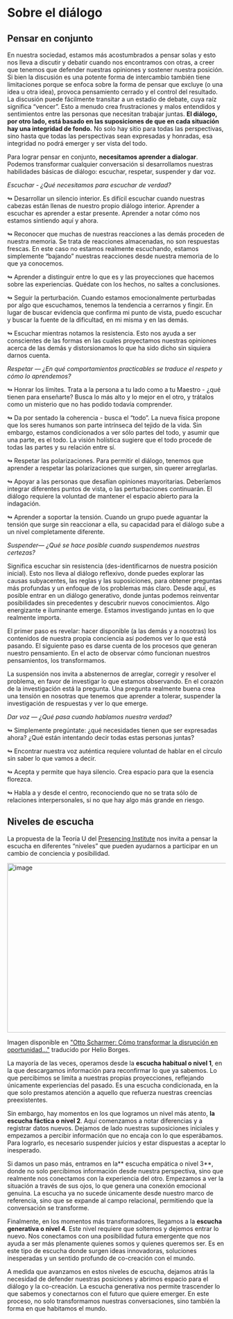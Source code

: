 # Sobre el diálogo

## Pensar en conjunto
En nuestra sociedad, estamos más acostumbrados a pensar solas y esto nos lleva a discutir y debatir cuando nos encontramos con otras, a creer que tenemos que defender nuestras opiniones y sostener nuestra posición. Si bien la discusión es una potente forma de intercambio también tiene limitaciones porque se enfoca sobre la forma de pensar que excluye (o una idea u otra idea), provoca pensamiento cerrado y el control del resultado. La discusión puede fácilmente transitar a un estadio de debate, cuya raíz significa “vencer”. Esto a menudo crea frustraciones y malos entendidos y sentimientos entre las personas que necesitan trabajar juntas. **El diálogo, por otro lado, está basado en las suposiciones de que en cada situación hay una integridad de fondo.** No solo hay sitio para todas las perspectivas, sino hasta que todas las perspectivas sean expresadas y honradas, esa integridad no podrá emerger y ser vista del todo.

Para lograr pensar en conjunto, **necesitamos aprender a dialogar**. Podemos transformar cualquier conversación si desarrollamos nuestras habilidades básicas de diálogo: escuchar, respetar, suspender y dar voz.


_Escuchar - ¿Qué necesitamos para escuchar de verdad?_

↬ Desarrollar un silencio interior. Es difícil escuchar cuando nuestras cabezas están llenas de nuestro propio diálogo interior. Aprender a escuchar es aprender a estar presente. Aprender a notar cómo nos estamos sintiendo aquí y ahora.

↬ Reconocer que muchas de nuestras reacciones a las demás proceden de nuestra memoria. Se trata de reacciones almacenadas, no son respuestas frescas. En este caso no estamos realmente escuchando, estamos simplemente “bajando” nuestras reacciones desde nuestra memoria de lo que ya conocemos.

↬ Aprender a distinguir entre lo que es y las proyecciones que hacemos sobre las experiencias. Quédate con los hechos, no saltes a conclusiones.

↬ Seguir la perturbación. Cuando estamos emocionalmente perturbadas por algo que escuchamos, tenemos la tendencia a cerrarnos y fingir. En lugar de buscar evidencia que confirma mi punto de vista, puedo escuchar y buscar la fuente de la dificultad,  en mi misma y en las demás.

↬ Escuchar mientras notamos la resistencia. Esto nos ayuda a ser conscientes de las formas en las cuales proyectamos nuestras opiniones acerca de las demás y distorsionamos lo que ha sido dicho sin siquiera darnos cuenta.


_Respetar ― ¿En qué  comportamientos practicables se traduce el respeto y cómo lo aprendemos?_

↬ Honrar los límites. Trata a la persona a tu lado como a tu Maestro - ¿qué tienen para enseñarte? Busca lo más alto y lo mejor en el otro, y trátalos como un misterio que no has podido todavía comprender.

↬ Da por sentado la coherencia - busca el “todo”. La nueva física propone que los seres humanos son parte intrínseca del tejido de la vida. Sin embargo, estamos condicionados a ver sólo partes del todo, y asumir que una parte, es el todo. La visión holística sugiere que el todo procede de todas las partes y su relación entre sí.

↬ Respetar las polarizaciones. Para permitir el diálogo, tenemos que aprender a respetar las polarizaciones que surgen, sin querer arreglarlas.

↬ Apoyar a las personas que desafían opiniones mayoritarias. Deberíamos integrar diferentes puntos de vista, o las perturbaciones continuarán. El diálogo requiere la voluntad de mantener el espacio abierto para la indagación.

↬ Aprender a soportar la tensión. Cuando un grupo puede aguantar la tensión que surge sin reaccionar a ella, su capacidad para el diálogo sube a un nivel completamente diferente.


_Suspender―  ¿Qué se hace posible cuando suspendemos nuestras certezas?_

Significa escuchar sin resistencia (des-identificarnos de nuestra posición inicial). Esto nos lleva al diálogo reflexivo, donde puedes explorar las causas subyacentes, las reglas y las suposiciones, para obtener preguntas más profundas y un enfoque de los problemas más claro. Desde aquí, es posible entrar en un diálogo generativo, donde juntas podemos reinventar posibilidades sin precedentes y descubrir nuevos conocimientos. Algo energizante e iluminante emerge. Estamos investigando juntas en lo que realmente importa.

El primer paso es revelar: hacer disponible (a las demás y a nosotras) los contenidos de nuestra propia conciencia así podemos ver lo que está pasando. El siguiente paso es darse cuenta de los procesos que generan nuestro pensamiento. En el acto de observar cómo funcionan nuestros pensamientos, los transformamos.

La suspensión nos invita a abstenernos de arreglar, corregir y resolver el problema, en favor de investigar lo que estamos observando. En el corazón de la investigación está la pregunta. Una pregunta realmente buena crea una tensión en nosotras que tenemos que aprender a tolerar, suspender la investigación de respuestas y ver lo que emerge.


_Dar voz ― ¿Qué pasa cuando hablamos nuestra verdad?_

↬ Simplemente pregúntate: ¿qué necesidades tienen que ser expresadas ahora? ¿Qué están intentando decir todas estas personas juntas?

↬ Encontrar nuestra voz auténtica requiere voluntad de hablar en el círculo sin saber lo que vamos a decir.

↬ Acepta y permite que haya silencio. Crea espacio para que la esencia florezca.

↬ Habla a y desde el centro, reconociendo que no se trata sólo de relaciones interpersonales, si no que hay algo más grande en riesgo.


## Niveles de escucha
La propuesta de la Teoría U del [Presencing Institute](https://presencinginstitute.org/) nos invita a pensar la escucha en diferentes “niveles” que pueden ayudarnos a participar en un cambio de conciencia y posibilidad. 

<img width="550" height="391" alt="image" src="https://github.com/user-attachments/assets/3f6cce56-26d9-4065-99ba-a97362bc6503" />

Imagen disponible en ["Otto Scharmer: Cómo transformar la disrupción en oportunidad…"](https://helio-borges-escritor.medium.com/otto-scharmer-c%C3%B3mo-transformar-la-disrupci%C3%B3n-en-oportunidad-cf16b76118e2) traducido por Helio Borges.

La mayoría de las veces, operamos desde la **escucha habitual o nivel 1**, en la que descargamos información para reconfirmar lo que ya sabemos. Lo que percibimos se limita a nuestras propias proyecciones, reflejando únicamente experiencias del pasado. Es una escucha condicionada, en la que solo prestamos atención a aquello que refuerza nuestras creencias preexistentes.

Sin embargo, hay momentos en los que logramos un nivel más atento, **la escucha fáctica o nivel 2**. Aquí comenzamos a notar diferencias y a registrar datos nuevos. Dejamos de lado nuestras suposiciones iniciales y empezamos a percibir información que no encaja con lo que esperábamos. Para lograrlo, es necesario suspender juicios y estar dispuestas a aceptar lo inesperado.

Si damos un paso más, entramos en la** escucha empática o nivel 3**, donde no solo percibimos información desde nuestra perspectiva, sino que realmente nos conectamos con la experiencia del otro. Empezamos a ver la situación a través de sus ojos, lo que genera una conexión emocional genuina. La escucha ya no sucede únicamente desde nuestro marco de referencia, sino que se expande al campo relacional, permitiendo que la conversación se transforme.

Finalmente, en los momentos más transformadores, llegamos a la **escucha generativa o nivel 4**. Este nivel requiere que soltemos y dejemos entrar lo nuevo. Nos conectamos con una posibilidad futura emergente que nos ayuda a ser más plenamente quienes somos y quienes queremos ser. Es en este tipo de escucha donde surgen ideas innovadoras, soluciones inesperadas y un sentido profundo de co-creación con el mundo.

A medida que avanzamos en estos niveles de escucha, dejamos atrás la necesidad de defender nuestras posiciones y abrimos espacio para el diálogo y la co-creación. La escucha generativa nos permite trascender lo que sabemos y conectarnos con el futuro que quiere emerger. En este proceso, no solo transformamos nuestras conversaciones, sino también la forma en que habitamos el mundo.



